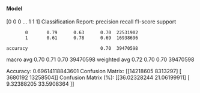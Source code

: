 #### Model
[0 0 0 ... 1 1 1]
Classification Report:
              precision    recall  f1-score   support

           0       0.79      0.63      0.70  22531902
           1       0.61      0.78      0.69  16938696

    accuracy                           0.70  39470598
   macro avg       0.70      0.71      0.70  39470598
weighted avg       0.72      0.70      0.70  39470598

Accuracy: 0.69614118843601
Confusion Matrix:
[[14218605  8313297]
 [ 3680192 13258504]]
Confusion Matrix (%):
[[36.02328244 21.06199911]
 [ 9.32388205 33.5908364 ]]
